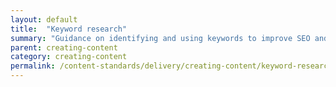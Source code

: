 ```yaml
---
layout: default
title:  "Keyword research"
summary: "Guidance on identifying and using keywords to improve SEO and relevance to users. "
parent: creating-content
category: creating-content
permalink: /content-standards/delivery/creating-content/keyword-research/
---
```

